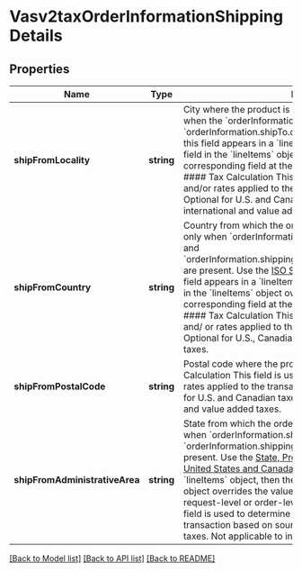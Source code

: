 # Vasv2taxOrderInformationShippingDetails

## Properties
Name | Type | Description | Notes
------------ | ------------- | ------------- | -------------
**shipFromLocality** | **string** | City where the product is shipped from. This field is used only when the &#x60;orderInformation.shipTo.administrativeArea&#x60; and &#x60;orderInformation.shipTo.country&#x60; fields are present.  **NOTE** If this field appears in a &#x60;lineItems&#x60; object, then the value of this field in the &#x60;lineItems&#x60; object overrides the value of the corresponding field at the request-level or order-level object.  #### Tax Calculation This field is used to determine tax rules and/or rates applied to the transaction based on sourcing.  Optional for U.S. and Canadian taxes. Not applicable to international and value added taxes. | [optional] 
**shipFromCountry** | **string** | Country from which the order is shipped. This field is used only when &#x60;orderInformation.shippingDetails.shipFromLocality&#x60; and &#x60;orderInformation.shippingDetails.shipFromAdministrativeArea&#x60; are present. Use the [ISO Standard Country Codes](http://apps.cybersource.com/library/documentation/sbc/quickref/countries_alpha_list.pdf).  **NOTE** If this field appears in a &#x60;lineItems&#x60; object, then the value of this field in the &#x60;lineItems&#x60; object overrides the value of the corresponding field at the request-level or order-level object.  #### Tax Calculation This field is used to determine tax rules and/ or rates applied to the transaction based on sourcing.  Optional for U.S., Canadian, international tax, and value added taxes. | [optional] 
**shipFromPostalCode** | **string** | Postal code where the product is shipped from.  #### Tax Calculation This field is used to determine tax rules and/or rates applied to the transaction based on sourcing.  Optional for U.S. and Canadian taxes. Not applicable to international and value added taxes. | [optional] 
**shipFromAdministrativeArea** | **string** | State from which the order is shipped. This field is used only when &#x60;orderInformation.shippingDetails.shipFromLocality&#x60; and &#x60;orderInformation.shippingDetails.shipFromCountry&#x60; are present. Use the [State, Province, and Territory Codes for the United States and Canada](http://apps.cybersource.com/library/documentation/sbc/quickref/states_and_provinces.pdf).  **NOTE** If this field appears in a &#x60;lineItems&#x60; object, then the value of this field in the &#x60;lineItems&#x60; object overrides the value of the corresponding field at the request-level or order-level object.  #### Tax Calculation This field is used to determine tax rules and/or rates applied to the transaction based on sourcing.  Optional for U.S. and Canadian taxes. Not applicable to international and value added taxes. | [optional] 

[[Back to Model list]](../README.md#documentation-for-models) [[Back to API list]](../README.md#documentation-for-api-endpoints) [[Back to README]](../README.md)


